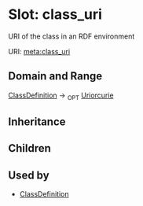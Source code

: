 # Slot: class_uri


URI of the class in an RDF environment

URI: [meta:class_uri](https://w3id.org/biolink/biolinkml/meta/class_uri)
## Domain and Range

[ClassDefinition](ClassDefinition.md) ->  <sub>OPT</sub> [Uriorcurie](Uriorcurie.md)
## Inheritance

## Children

## Used by

 * [ClassDefinition](ClassDefinition.md)
